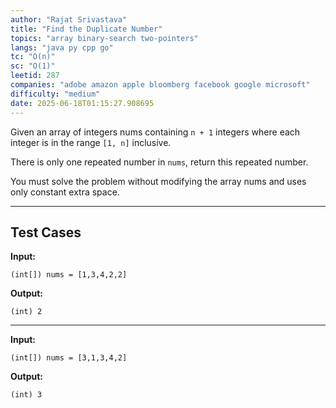 ```yaml
---
author: "Rajat Srivastava"
title: "Find the Duplicate Number"
topics: "array binary-search two-pointers"
langs: "java py cpp go"
tc: "O(n)"
sc: "O(1)"
leetid: 287
companies: "adobe amazon apple bloomberg facebook google microsoft"
difficulty: "medium"
date: 2025-06-18T01:15:27.908695
---
```


Given an array of integers nums containing `n + 1` integers where each integer is in the range `[1, n]` inclusive.

There is only one repeated number in `nums`, return this repeated number.

You must solve the problem without modifying the array nums and uses only constant extra space.

---

## Test Cases

**Input:** 
```
(int[]) nums = [1,3,4,2,2]
```

**Output:** 
```
(int) 2
```

---

**Input:**
```
(int[]) nums = [3,1,3,4,2]
```

**Output:**
```
(int) 3
```